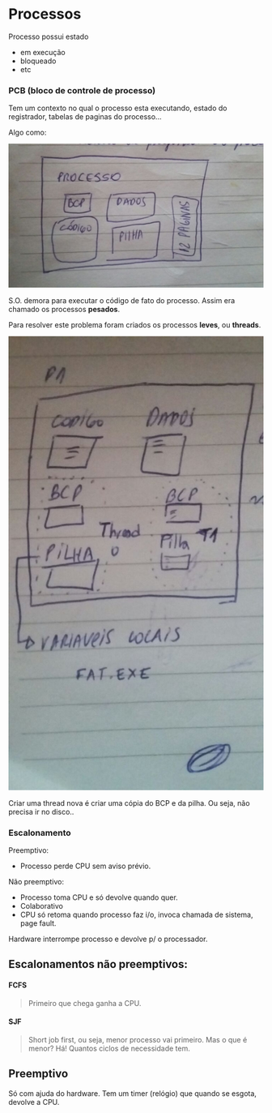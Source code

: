 # Processos

Processo possui estado
  - em execução
  - bloqueado
  - etc

### PCB (bloco de controle de processo)
Tem um contexto no qual o processo esta executando, estado do registrador, tabelas de paginas do processo...

Algo como:

![BCP](./files/bcp.jpg)


S.O. demora para executar o código de fato do processo. Assim era chamado os processos **pesados**.

Para resolver este problema foram criados os processos **leves**, ou **threads**.

![Threads](./files/threads.jpeg)

Criar uma thread nova é criar uma cópia do BCP e da pilha. Ou seja, não precisa ir no disco..



### Escalonamento

Preemptivo:
- Processo perde CPU sem aviso prévio.

Não preemptivo: 
- Processo toma CPU e só devolve quando quer.
- Colaborativo
- CPU só retoma quando processo faz i/o, invoca chamada de sistema, page fault.

Hardware interrompe processo e devolve p/ o processador.

## Escalonamentos não preemptivos:
#### FCFS
> Primeiro que chega ganha a CPU.

#### SJF
> Short job first, ou seja, menor processo vai primeiro. Mas o que é menor? Há! Quantos ciclos de necessidade tem.

## Preemptivo
Só com ajuda do hardware. Tem um timer (relógio) que quando se esgota, devolve a CPU. 



